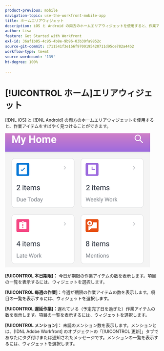 ```yaml
---
product-previous: mobile
navigation-topic: use-the-workfront-mobile-app
title: ホームエリアウィジェット
description: iOS と Android の両方のホームエリアウィジェットを使用すると、作業アイテムをすばやく見つけることができます。
author: Lisa
feature: Get Started with Workfront
exl-id: 36af1b05-4c95-4b8e-9b96-03b30fa9852c
source-git-commit: c711541f3e166f9700195420711d95ce782a44b2
workflow-type: tm+mt
source-wordcount: '139'
ht-degree: 100%

---
```


# [!UICONTROL ホーム]エリアウィジェット

[!DNL iOS] と [!DNL Android] の両方のホームエリアウィジェットを使用すると、作業アイテムをすばやく見つけることができます。

![ホームエリアウィジェット](assets/mobile-home-area-widgets.png)

**[!UICONTROL 本日期限]：** 今日が期限の作業アイテムの数を表示します。項目の一覧を表示するには、ウィジェットを選択します。

**[!UICONTROL 毎週の作業]：**&#x200B;今週が期限の作業アイテムの数を表示します。項目の一覧を表示するには、ウィジェットを選択します。

**[!UICONTROL 遅延作業]：**&#x200B;遅れている（予定完了日を過ぎた）作業アイテムの数を表示します。項目の一覧を表示するには、ウィジェットを選択します。

**[!UICONTROL メンション]：** 未読のメンション数を表示します。メンションとは、[!DNL Adobe Workfront] のオブジェクトの「[!UICONTROL 更新]」タブであなたにタグ付けまたは通知されたメッセージです。メンションの一覧を表示するには、ウィジェットを選択します。
